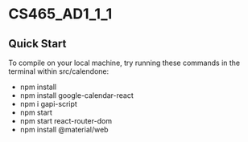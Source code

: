 # CS465_AD1_1_1

## Quick Start
To compile on your local machine, try running these commands in the terminal within src/calendone:
- npm install
- npm install google-calendar-react
- npm i gapi-script
- npm start
- npm start react-router-dom
- npm install @material/web

